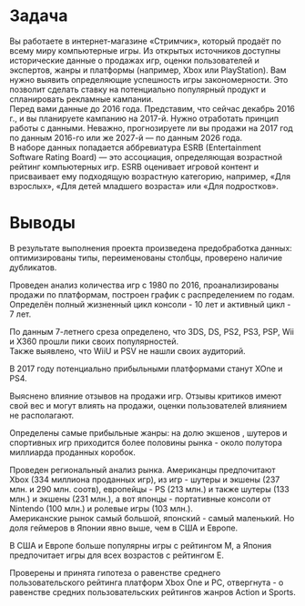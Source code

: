 # Задача
Вы работаете в интернет-магазине «Стримчик», который продаёт по всему миру компьютерные игры. Из открытых источников доступны исторические данные о продажах игр, оценки пользователей и экспертов, жанры и платформы (например, Xbox или PlayStation). Вам нужно выявить определяющие успешность игры закономерности. Это позволит сделать ставку на потенциально популярный продукт и спланировать рекламные кампании.<br>
Перед вами данные до 2016 года. Представим, что сейчас декабрь 2016 г., и вы планируете кампанию на 2017-й. Нужно отработать принцип работы с данными. Неважно, прогнозируете ли вы продажи на 2017 год по данным 2016-го или же 2027-й — по данным 2026 года.<br>
В наборе данных попадается аббревиатура ESRB (Entertainment Software Rating Board) — это ассоциация, определяющая возрастной рейтинг компьютерных игр. ESRB оценивает игровой контент и присваивает ему подходящую возрастную категорию, например, «Для взрослых», «Для детей младшего возраста» или «Для подростков».<br>

# Выводы
В результате выполнения проекта произведена предобработка данных: оптимизированы типы, переименованы столбцы, проверено наличие дубликатов.

Проведен анализ количества игр с 1980 по 2016, проанализированы продажи по платформам, построен график с распределением по годам. Определён полный жизненный цикл консоли - 10 лет и активный цикл - 7 лет.

По данным 7-летнего среза определено, что 3DS, DS, PS2, PS3, PSP, Wii и X360 прошли пики своих популярностей. <br>
Также выявлено, что WiiU и PSV не нашли своих аудиторий.

В 2017 году потенциально прибыльными платформами станут XOne и PS4.

Выяснено влияние отзывов на продажи игр. Отзывы критиков имеют свой вес и могут влиять на продажи, оценки пользователей влиянием не располагают.

Определены самые прибыльные жанры: на долю экшенов , шутеров и спортивных игр приходится более половины рынка - около полутора миллиарда проданных коробок.

Проведен региональный анализ рынка. Американцы предпочитают Xbox (334 миллиона проданных игр), из игр - шутеры и экшены (237 млн. и 290 млн. соотв), европейцы - PS (213 млн.) и также шутеры (133 млн.) и экшены (231 млн.), а вот японцы - портативные консоли от Nintendo (100 млн.) и ролевые игры (103 млн.).<br>
Американские рынок самый большой, японский - самый маленький. Но доля геймеров в Японии явно выше, чем в США и Европе.

В США и Европе больше популярны игры с рейтингом М, а Япония предпочитает игры для всех возрастов с рейтингом Е.

Проверены и принята гипотеза о равенстве cреднего пользовательского рейтинга платформ Xbox One и PC, отвергнута - о равенстве средних пользовательских рейтингов жанров Action и Sports.
